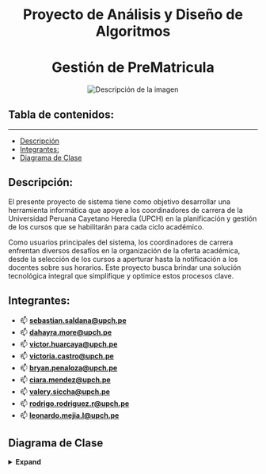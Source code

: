<h1 align="center" id="title">Proyecto de Análisis y Diseño de Algoritmos
<h1 align="center" id="title">Gestión de PreMatricula</h1>

<div align="center">
  <img src="https://cdn.www.gob.pe/uploads/document/file/5540193/880238-logo-sme.png" alt="Descripción de la imagen">
</div>


## Tabla de contenidos:
---
- [Descripción](#Descripción)
- [Integrantes:](#Integrantes)
- [Diagrama de Clase](#DiagramadeClase)

## Descripción:

El presente proyecto de sistema tiene como objetivo desarrollar una herramienta informática que apoye a los coordinadores de carrera de la Universidad Peruana Cayetano Heredia (UPCH) en la planificación y gestión de los cursos que se habilitarán para cada ciclo académico.

Como usuarios principales del sistema, los coordinadores de carrera enfrentan diversos desafíos en la organización de la oferta académica, desde la selección de los cursos a aperturar hasta la notificación a los docentes sobre sus horarios. Este proyecto busca brindar una solución tecnológica integral que simplifique y optimice estos procesos clave.


## Integrantes:

- 📫 **[sebastian.saldana@upch.pe](mailto:sebastian.saldana@upch.pe)**
- 📫 **[dahayra.more@upch.pe](mailto:dahayra.more@upch.pe)**
- 📫 **[victor.huarcaya@upch.pe](mailto:victor.huarcaya@upch.pe)**
- 📫 **[victoria.castro@upch.pe](mailto:victoria.castro@upch.pe)**
- 📫 **[bryan.penaloza@upch.pe](mailto:bryan.penaloza@upch.pe)**
- 📫 **[ciara.mendez@upch.pe](mailto:ciara.mendez@upch.pe)**
- 📫 **[valery.siccha@upch.pe](mailto:valery.siccha@upch.pe)**
- 📫 **[rodrigo.rodriguez.r@upch.pe](mailto:rodrigo.rodriguez.r@upch.pe)**
- 📫 **[leonardo.mejia.l@upch.pe](mailto:leonardo.mejia.l@upch.pe)**


## Diagrama de Clase
<details><summary> <b>Expand</b> </summary>

``` shell
@startuml

class Curso {
    - nombre: String
    - ciclo: String
    - prerrequisito: String
}

class Salon {
    - nombre: String
    - capacidad: int
    - ubicacion: String
}

class Ambiente {
    - tipo: String
    - descripcion: String
}

class Alumno {
    - nombre: String
}

class Asignacion {
    - alumno: Alumno
    - curso: Curso
}

class Horario {
    - cursos: List<Curso>
    - num_horas: int
    - num_salones: int
    - requisitos: List<Requerimiento>
    + cromosoma_aleatorio(): int[]
    + fitness(): int
    + crossover(): (int[], int[])
    + mutacion(): int[]
    + poblacion_aleatoria(): int[]
    + fitness_poblacion(): int[]
    + optimizar_horarios(): (int[], int)
}

class Requerimiento {
    - curso: Curso
    - tipo_ambiente: String
}

class Login {
    - usuario: String
    - contraseña: String
    + autenticar(usuario: String, contraseña: String): boolean
}

class MultiApp {
    + apps: List<Application>
    + add_app(titulo: String, funcion: Function)
    + run()
}

interface Application {
    run()
}

Curso "1" -down-> "1..*" Alumno: asignado a
Asignacion "1" -- "1" Alumno: tiene
Asignacion "1" -- "1" Curso: tiene
Curso "1..*" -up-> "1" Salon: se realiza en
Curso "1" -right-> "1" Ambiente: requiere
Horario "1" -- "1..*" Curso: contiene
Horario "1" -- "1..*" Requerimiento: contiene
Requerimiento "1" -- "1" Curso: tiene
Requerimiento "1" -- "1" Ambiente: tiene
Login "1" -down-> "1" MultiApp: permite acceso

@enduml

```
<p align="center">
  <img src="https://github.com/Victor-Nikolai/Recursos/blob/main/Diagrama%20de%20Clase%20.png" alt="image">
</p>

